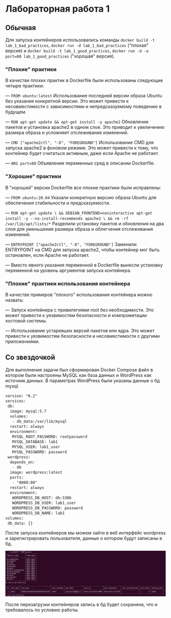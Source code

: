 # Лабораторная работа 1
## Обычная
Для запуска контейнеров использовались команды `docker build -t lab_1_bad_practices`, `docker run -d lab_1_bad_practices` ("плохая" версия) и `docker build -t lab_1_good_practices`, `docker run -d -e port=80 lab_1_good_practices` ("хорошая" версия).
### "Плохие" практики
В качестве плохих практик в Dockerfile были использованы следующие четыре практики:

— `FROM ubuntu:latest` Использование последней версии образа Ubuntu без указания конкретной версии. Это может привести к несовместимости с зависимостями и непредсказуемому поведению в будущем.

— `RUN apt-get update && apt-get install -y apache2` Обновление пакетов и установка apache2 в одном слое. Это приводит к увеличению размера образа и усложняет отслеживание изменений.

— `CMD ["apache2ctl", "-D", "FOREGROUND"]` Использование CMD для запуска apache2 в фоновом режиме. Это может привести к тому, что контейнер будет считаться активным, даже если Apache не работает.

— `ARG port=80` Объявление переменных сред в описании Dockerfile.
### "Хорошие" практики
В "хорошей" версии Dockerfile все плохие практики были исправлены:

— `FROM ubuntu:20.04`  Указали конкретную версию образа Ubuntu для обеспечения стабильности и предсказуемости.

— `RUN apt-get update \
    && DEBIAN_FRONTEND=noninteractive apt-get install -y --no-install-recommends apache2 \
    && rm -rf /var/lib/apt/lists/*` Разделили установку пакетов и обновления на два слоя для уменьшения размера образа и облегчения отслеживания изменений.

— `ENTRYPOINT ["apache2ctl", "-D", "FOREGROUND"]` Заменили ENTRYPOINT на CMD для запуска apache2, чтобы контейнер мог быть остановлен, если Apache не работает.

— Вместо явного указания переменной в Dockerfile вынесли установку переменной на уровень аргументов запуска контейнера.
### "Плохие" практики использования контейнера
В качестве примеров "плохого" использования контейнера можно назвать:

— Запуск контейнера с привилегиями root без необходимости. Это может привести к уязвимостям безопасности и компрометации хостовой системы.

— Использование устаревших версий пакетов или ядра. Это может привести к уязвимостям безопасности и несовместимости с другими приложениями.
## Со звездочкой
Для выполнения задачи был сформирован Docker Compose файл в котором были настроены MySQL как база данных и WordPress как источник данных. В параметрах WordPress были указаны данные о бд mysql.
```
version: "0.2"
services:
 db:
  image: mysql:5.7
  volumes:
   - db_data:/var/lib/mysql
  restart: always
  environment:
   MYSQL_ROOT_PASSWORD: rootpassword
   MYSQL_DATABASE: lab1
   MYSQL_USER: lab1_user
   MYSQL_PASSWORD: password
 wordpress:
  depends_on:
   - db
  image: wordpress:latest
  ports:
   - "8000:80"
  restart: always
  environment:
   WORDPRESS_DB_HOST: db:3306
   WORDPRESS_DB_USER: lab1_user
   WORDPRESS_DB_PASSWORD: password
   WORDPRESS_DB_NAME: lab1
volumes:
 db_data: {}
```

После запуска контейнеров мы можем зайти в веб интерфейс wordpress и зарегистрировать пользователя, данные о котором будут записаны в бд.
<p align="center"><img src="https://github.com/S-txt/2023_2024-cloud_systems_and_services-group-lepestok/blob/lab-1-dev/Lab%201/img/1.jpg"/></p>

После перезагрузки контейнеров запись в бд будет сохранена, что и требовалось по условию работы.

